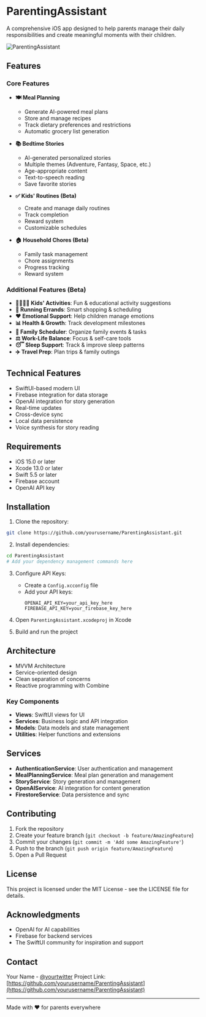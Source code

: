 # ParentingAssistant

A comprehensive iOS app designed to help parents manage their daily responsibilities and create meaningful moments with their children.

![ParentingAssistant](Assets.xcassets/meal_bedtime.imageset/meal_bedtime.png)

## Features

### Core Features

- **🍽️ Meal Planning**

  - Generate AI-powered meal plans
  - Store and manage recipes
  - Track dietary preferences and restrictions
  - Automatic grocery list generation

- **📚 Bedtime Stories**

  - AI-generated personalized stories
  - Multiple themes (Adventure, Fantasy, Space, etc.)
  - Age-appropriate content
  - Text-to-speech reading
  - Save favorite stories

- **✅ Kids' Routines (Beta)**

  - Create and manage daily routines
  - Track completion
  - Reward system
  - Customizable schedules

- **🏠 Household Chores (Beta)**
  - Family task management
  - Chore assignments
  - Progress tracking
  - Reward system

### Additional Features (Beta)

- **👨‍👩‍👧‍👦 Kids' Activities**: Fun & educational activity suggestions
- **🛒 Running Errands**: Smart shopping & scheduling
- **❤️ Emotional Support**: Help children manage emotions
- **📊 Health & Growth**: Track development milestones
- **📅 Family Scheduler**: Organize family events & tasks
- **⚖️ Work-Life Balance**: Focus & self-care tools
- **😴 Sleep Support**: Track & improve sleep patterns
- **✈️ Travel Prep**: Plan trips & family outings

## Technical Features

- SwiftUI-based modern UI
- Firebase integration for data storage
- OpenAI integration for story generation
- Real-time updates
- Cross-device sync
- Local data persistence
- Voice synthesis for story reading

## Requirements

- iOS 15.0 or later
- Xcode 13.0 or later
- Swift 5.5 or later
- Firebase account
- OpenAI API key

## Installation

1. Clone the repository:

```bash
git clone https://github.com/yourusername/ParentingAssistant.git
```

2. Install dependencies:

```bash
cd ParentingAssistant
# Add your dependency management commands here
```

3. Configure API Keys:

   - Create a `Config.xcconfig` file
   - Add your API keys:
     ```
     OPENAI_API_KEY=your_api_key_here
     FIREBASE_API_KEY=your_firebase_key_here
     ```

4. Open `ParentingAssistant.xcodeproj` in Xcode

5. Build and run the project

## Architecture

- MVVM Architecture
- Service-oriented design
- Clean separation of concerns
- Reactive programming with Combine

### Key Components

- **Views**: SwiftUI views for UI
- **Services**: Business logic and API integration
- **Models**: Data models and state management
- **Utilities**: Helper functions and extensions

## Services

- **AuthenticationService**: User authentication and management
- **MealPlanningService**: Meal plan generation and management
- **StoryService**: Story generation and management
- **OpenAIService**: AI integration for content generation
- **FirestoreService**: Data persistence and sync

## Contributing

1. Fork the repository
2. Create your feature branch (`git checkout -b feature/AmazingFeature`)
3. Commit your changes (`git commit -m 'Add some AmazingFeature'`)
4. Push to the branch (`git push origin feature/AmazingFeature`)
5. Open a Pull Request

## License

This project is licensed under the MIT License - see the LICENSE file for details.

## Acknowledgments

- OpenAI for AI capabilities
- Firebase for backend services
- The SwiftUI community for inspiration and support

## Contact

Your Name - [@yourtwitter](https://twitter.com/yourtwitter)
Project Link: [https://github.com/yourusername/ParentingAssistant](https://github.com/yourusername/ParentingAssistant)

---

Made with ❤️ for parents everywhere
